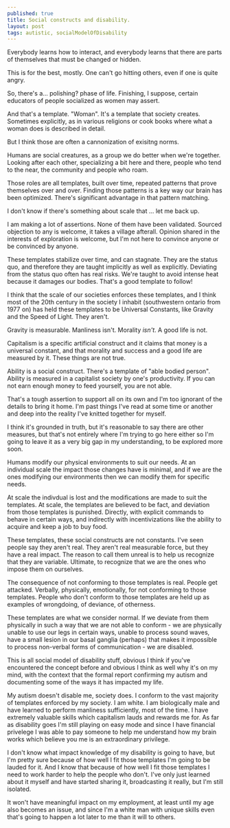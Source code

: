 ```yaml
---
published: true
title: Social constructs and disability.
layout: post
tags: autistic, socialModelOfDisability
---
```

Everybody learns how to interact, and everybody learns that there are parts of themselves that must be changed or hidden. 

This is for the best, mostly. One can't go hitting others, even if one is quite angry. 

So, there's a... polishing? phase of life. Finishing, I suppose, certain educators of people socialized as women may assert. 

And that's a template. "Woman". It's a template that society creates. Sometimes explicitly, as in various religions or cook books where what a woman does is described in detail. 

But I think those are often a cannonization of exisitng norms. 

Humans are social creatures, as a group we do better when we're together. Looking after each other, specializing a bit here and there, people who tend to the near, the community and people who roam.

Those roles are all templates, built over time, repeated patterns that prove themselves over and over. Finding those patterns is a key way our brain has been optimized. There's significant advantage in that pattern matching. 

I don't know if there's something about scale that ... let me back up.

I am making a lot of assertions. None of them have been validated. Sourced objection to any is welcome, it takes a village afterall. Opinion shared in the interests of exploration is welcome, but I'm not here to convince anyone or be convinced by anyone. 

These templates stabilize over time, and can stagnate. They are the status quo, and therefore they are taught implicitly as well as explicitly. Deviating from the status quo often has real risks. We're taught to avoid intense heat because it damages our bodies. That's a good template to follow!

I think that the scale of our societies enforces these templates, and I think most of the 20th century in the society I inhabit (southwestern ontario from 1977 on) has held these templates to be Universal Constants, like Gravity and the Speed of Light. They aren't.

Gravity is measurable. Manliness isn't. Morality _isn't_. A good life is not. 

Capitalism is a specific artificial construct and it claims that money is a universal constant, and that morality and success and a good life are measured by it. These things are not true. 

Ability is a social construct. There's a template of "able bodied person". Ability is measured in a capitalist society by one's productivity. If you can not earn enough money to feed yourself, you are not able. 

That's a tough assertion to support all on its own and I'm too ignorant of the details to bring it home. I'm past things I've read at some time or another and deep into the reality I've knitted together for myself.

I think it's grounded in truth, but it's reasonable to say there are other measures, but that's not entirely where I'm trying to go here either so I'm going to leave it as a very big gap in my understanding, to be explored more soon.

Humans modify our physical environments to suit our needs. At an individual scale the impact those changes have is minimal, and if we are the ones modifying our environments then we can modify them for specific needs.

At scale the indivdual is lost and the modifications are made to suit the templates. At scale, the templates are believed to be fact, and deviation from those templates is punished. Directly, with explicit commands to behave in certain ways, and indirectly with incentivizations like the ability to acquire and keep a job to buy food.

These templates, these social constructs are not constants. I've seen people say they aren't real. They aren't real measurable force, but they have a real impact. The reason to call them unreal is to help us recognize that they are variable. Ultimate, to recognize that we are the ones who impose them on ourselves. 

The consequence of not conforming to those templates is real. People get attacked. Verbally, physically, emotionally, for not conforming to those templates. People who don't conform to those templates are held up as examples of wrongdoing, of deviance, of otherness.

These templates are what we consider normal. If we deviate from them physically in such a way that we are not able to conform - we are physically unable to use our legs in certain ways, unable to process sound waves, have a small lesion in our basal ganglia (perhaps) that makes it impossible to process non-verbal forms of communication - we are disabled.

This is all social model of disability stuff, obvious I think if you've encountered the concept before and obvious I think as well why it's on my mind, with the context that the formal report confirming my autism and documenting some of the ways it has impacted my life.

My autism doesn't disable me, society does. I conform to the vast majority of templates enforced by my society. I am white. I am biologically male and have learned to perform manliness sufficiently, most of the time. I have extremely valuable skills which capitalism lauds and rewards me for. As far as disability goes I'm still playing on easy mode and since I have financial privelege I was able to pay someone to help me understand how my brain works which believe you me is an extraordinary privilege.

I don't know what impact knowledge of my disability is going to have, but I'm pretty sure because of how well I fit those templates I'm going to be lauded for it. And I know that because of how well I fit those templates I need to work harder to help the people who don't. I've only just learned about it myself and have started sharing it, broadcasting it really, but I'm still isolated. 

It won't have meaningful impact on my employment, at least until my age also becomes an issue, and since I'm a white man with unique skills even that's going to happen a lot later to me than it will to others.
